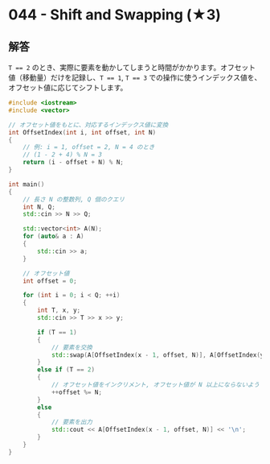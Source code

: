 # 044 - Shift and Swapping (★3)

## 解答
`T == 2` のとき、実際に要素を動かしてしまうと時間がかかります。オフセット値（移動量）だけを記録し、`T == 1`, `T == 3` での操作に使うインデックス値を、オフセット値に応じてシフトします。

```cpp
#include <iostream>
#include <vector>

// オフセット値をもとに、対応するインデックス値に変換
int OffsetIndex(int i, int offset, int N)
{
	// 例: i = 1, offset = 2, N = 4 のとき
	// (1 - 2 + 4) % N = 3
	return (i - offset + N) % N;
}

int main()
{
	// 長さ N の整数列, Q 個のクエリ
	int N, Q;
	std::cin >> N >> Q;

	std::vector<int> A(N);
	for (auto& a : A)
	{
		std::cin >> a;
	}

	// オフセット値
	int offset = 0;

	for (int i = 0; i < Q; ++i)
	{
		int T, x, y;
		std::cin >> T >> x >> y;

		if (T == 1)
		{
			// 要素を交換
			std::swap(A[OffsetIndex(x - 1, offset, N)], A[OffsetIndex(y - 1, offset, N)]);
		}
		else if (T == 2)
		{
			// オフセット値をインクリメント, オフセット値が N 以上にならないよう %= N
			++offset %= N;
		}
		else
		{
			// 要素を出力
			std::cout << A[OffsetIndex(x - 1, offset, N)] << '\n';
		}
	}
}
```
